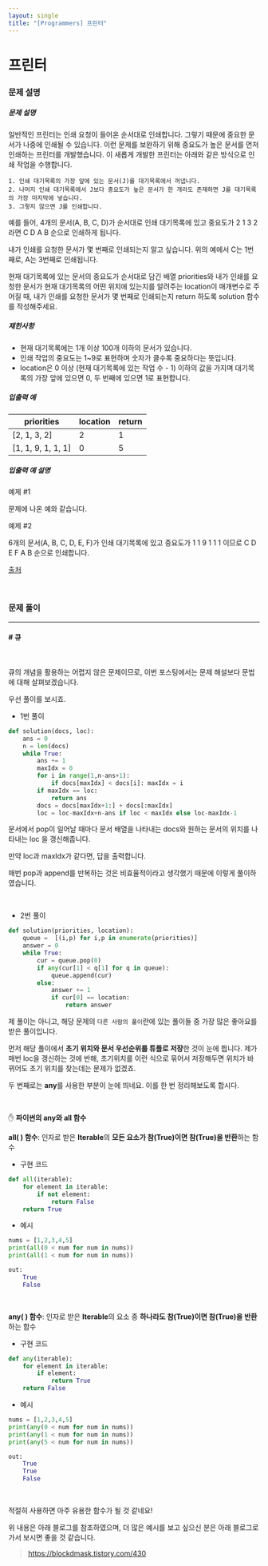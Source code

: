 ```yaml
---
layout: single
title: "[Programmers] 프린터"
---
```




# 프린터

### 문제 설명

##### 문제 설명

일반적인 프린터는 인쇄 요청이 들어온 순서대로 인쇄합니다. 그렇기 때문에 중요한 문서가 나중에 인쇄될 수 있습니다. 이런 문제를 보완하기 위해 중요도가 높은 문서를 먼저 인쇄하는 프린터를 개발했습니다. 이 새롭게 개발한 프린터는 아래와 같은 방식으로 인쇄 작업을 수행합니다.

```
1. 인쇄 대기목록의 가장 앞에 있는 문서(J)를 대기목록에서 꺼냅니다.
2. 나머지 인쇄 대기목록에서 J보다 중요도가 높은 문서가 한 개라도 존재하면 J를 대기목록의 가장 마지막에 넣습니다.
3. 그렇지 않으면 J를 인쇄합니다.
```

예를 들어, 4개의 문서(A, B, C, D)가 순서대로 인쇄 대기목록에 있고 중요도가 2 1 3 2 라면 C D A B 순으로 인쇄하게 됩니다.

내가 인쇄를 요청한 문서가 몇 번째로 인쇄되는지 알고 싶습니다. 위의 예에서 C는 1번째로, A는 3번째로 인쇄됩니다.

현재 대기목록에 있는 문서의 중요도가 순서대로 담긴 배열 priorities와 내가 인쇄를 요청한 문서가 현재 대기목록의 어떤 위치에 있는지를 알려주는 location이 매개변수로 주어질 때, 내가 인쇄를 요청한 문서가 몇 번째로 인쇄되는지 return 하도록 solution 함수를 작성해주세요.

##### 제한사항

- 현재 대기목록에는 1개 이상 100개 이하의 문서가 있습니다.
- 인쇄 작업의 중요도는 1~9로 표현하며 숫자가 클수록 중요하다는 뜻입니다.
- location은 0 이상 (현재 대기목록에 있는 작업 수 - 1) 이하의 값을 가지며 대기목록의 가장 앞에 있으면 0, 두 번째에 있으면 1로 표현합니다.

##### 입출력 예

| priorities         | location | return |
| ------------------ | -------- | ------ |
| [2, 1, 3, 2]       | 2        | 1      |
| [1, 1, 9, 1, 1, 1] | 0        | 5      |

##### 입출력 예 설명

예제 #1

문제에 나온 예와 같습니다.

예제 #2

6개의 문서(A, B, C, D, E, F)가 인쇄 대기목록에 있고 중요도가 1 1 9 1 1 1 이므로 C D E F A B 순으로 인쇄합니다.

[출처](http://www.csc.kth.se/contest/nwerc/2006/problems/nwerc06.pdf)

<br>

### 문제 풀이

---

#### \# 큐

<br>

큐의 개념을 활용하는 어렵지 않은 문제이므로, 이번 포스팅에서는 문제 해설보다 문법에 대해 살펴보겠습니다. 

우선 풀이를 보시죠. 

* 1번 풀이

```python
def solution(docs, loc):
    ans = 0
    n = len(docs)
    while True:
        ans += 1
        maxIdx = 0
        for i in range(1,n-ans+1):
            if docs[maxIdx] < docs[i]: maxIdx = i
        if maxIdx == loc: 
            return ans
        docs = docs[maxIdx+1:] + docs[:maxIdx]
        loc = loc-maxIdx+n-ans if loc < maxIdx else loc-maxIdx-1
```

문서에서 pop이 일어날 때마다 문서 배열을 나타내는 docs와 원하는 문서의 위치를 나타내는 loc 을 갱신해줍니다. 

만약 loc과 maxIdx가 같다면, 답을 출력합니다. 

매번 pop과 append를 반복하는 것은 비효율적이라고 생각했기 때문에 이렇게 풀이하였습니다. 

<br>

* 2번 풀이

```python
def solution(priorities, location):
    queue =  [(i,p) for i,p in enumerate(priorities)]
    answer = 0
    while True:
        cur = queue.pop(0)
        if any(cur[1] < q[1] for q in queue):
            queue.append(cur)
        else:
            answer += 1
            if cur[0] == location:
                return answer
```

제 풀이는 아니고, 해당 문제의 `다른 사람의 풀이`란에 있는 풀이들 중 가장 많은 좋아요를 받은 풀이입니다. 

먼저 해당 풀이에서 **초기 위치와 문서 우선순위를 튜플로 저장**한 것이 눈에 띕니다. 제가 매번 loc을 갱신하는 것에 반해, 초기위치를 이런 식으로 묶어서 저장해두면 위치가 바뀌어도 초기 위치를 찾는데는 문제가 없겠죠. 

두 번째로는 **any**를 사용한 부분이 눈에 띄네요. 이를 한 번 정리해보도록 합시다. 

<br>

✋ **파이썬의 any와 all 함수**

**all( ) 함수**: 인자로 받은 **Iterable**의 **모든 요소가 참(True)이면 참(True)을 반환**하는 함수

* 구현 코드

```python
def all(iterable):
    for element in iterable:
        if not element:
            return False
    return True
```

* 예시

```python
nums = [1,2,3,4,5]
print(all(0 < num for num in nums))
print(all(1 < num for num in nums))

out:
    True
    False
```

<br>

**any( ) 함수**: 인자로 받은 **Iterable**의 요소 중 **하나라도 참(True)이면 참(True)을 반환**하는 함수

* 구현 코드

```python
def any(iterable):
    for element in iterable:
        if element:
            return True
    return False
```

* 예시

```python
nums = [1,2,3,4,5]
print(any(0 < num for num in nums))
print(any(1 < num for num in nums))
print(any(5 < num for num in nums))

out:
    True
    True
    False
```

<br>

적절히 사용하면 아주 유용한 함수가 될 것 같네요!

위 내용은 아래 블로그를 참조하였으며, 더 많은 예시를 보고 싶으신 분은 아래 블로그로 가서 보시면 좋을 것 같습니다. 

> https://blockdmask.tistory.com/430